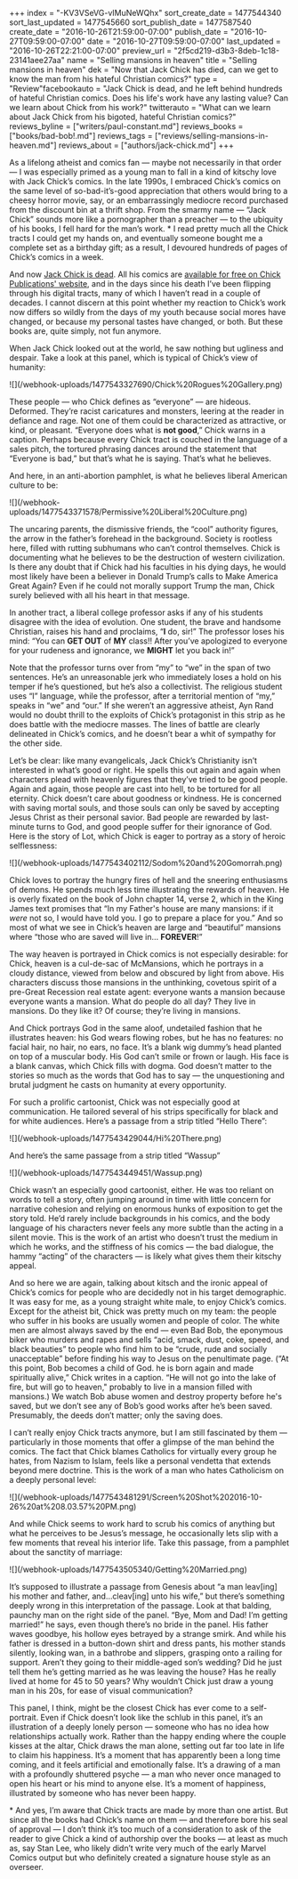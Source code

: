 +++
index = "-KV3VSeVG-vIMuNeWQhx"
sort_create_date = 1477544340
sort_last_updated = 1477545660
sort_publish_date = 1477587540
create_date = "2016-10-26T21:59:00-07:00"
publish_date = "2016-10-27T09:59:00-07:00"
date = "2016-10-27T09:59:00-07:00"
last_updated = "2016-10-26T22:21:00-07:00"
preview_url = "2f5cd219-d3b3-8deb-1c18-23141aee27aa"
name = "Selling mansions in heaven"
title = "Selling mansions in heaven"
dek = "Now that Jack Chick has died, can we get to know the man from his hateful Christian comics?"
type = "Review"facebookauto = "Jack Chick is dead, and he left behind hundreds of hateful Christian comics. Does his life's work have any lasting value? Can we learn about Chick from his work?"
twitterauto = "What can we learn about Jack Chick from his bigoted, hateful Christian comics?"
reviews_byline = ["writers/paul-constant.md"]
reviews_books = ["books/bad-bob!.md"]
reviews_tags = ["reviews/selling-mansions-in-heaven.md"]
reviews_about = ["authors/jack-chick.md"]
+++

As a lifelong atheist and comics fan — maybe not necessarily in that order — I was especially primed as a young man to fall in a kind of kitschy love with Jack Chick’s comics. In the late 1990s, I embraced Chick’s comics on the same level of so-bad-it’s-good appreciation that others would bring to a cheesy horror movie, say, or an embarrassingly mediocre record purchased from the discount bin at a thrift shop. From the smarmy name — “Jack Chick” sounds more like a pornographer than a preacher — to the ubiquity of his books, I fell hard for the man’s work. * I read pretty much all the Chick tracts I could get my hands on, and eventually someone bought me a complete set as a birthday gift; as a result,  I devoured hundreds of pages of Chick’s comics in a week.

And now [Jack Chick is dead]( http://www.seattlereviewofbooks.com/notes/2016/10/24/jack-chick-1924-2016/). All his comics are [available for free on Chick Publications' website]( http://www.chick.com/catalog/tractlist.asp), and in the days since his death I’ve been flipping through his digital tracts, many of which I haven’t read in a couple of decades. I cannot discern at this point whether my reaction to Chick’s work now differs so wildly from the days of my youth because social mores have changed, or because my personal tastes have changed, or both. But these books are, quite simply, not fun anymore.

When Jack Chick looked out at the world, he saw nothing but ugliness and despair. Take a look at this panel, which is typical of Chick’s view of humanity:

<p class="image">![](/webhook-uploads/1477543327690/Chick%20Rogues%20Gallery.png)</p>

These people — who Chick defines as “everyone” — are hideous. Deformed. They’re racist caricatures and monsters, leering at the reader in defiance and rage. Not one of them could be characterized as attractive, or kind, or pleasant. “Everyone does what is **not good**,” Chick warns in a caption. Perhaps because every Chick tract is couched in the language of a sales pitch, the tortured phrasing dances around the statement that “Everyone is bad,” but that’s what he is saying. That’s what he believes.

And here, in an anti-abortion pamphlet, is what he believes liberal American culture to be:

<p class="image">![](/webhook-uploads/1477543371578/Permissive%20Liberal%20Culture.png)</p>

The uncaring parents, the dismissive friends, the “cool” authority figures, the arrow in the father’s forehead in the background. Society is rootless here, filled with rutting subhumans who can’t control themselves. Chick is documenting what he believes to be the destruction of western civilization. Is there any doubt that if Chick had his faculties in his dying days, he would most likely have been a believer in Donald Trump’s calls to Make America Great Again? Even if he could not morally support Trump the man, Chick surely believed with all his heart in that message.

In another tract, a liberal college professor asks if any of his students disagree with the idea of evolution. One student, the brave and handsome Christian, raises his hand and proclaims, “**I** do, sir!” The professor loses his mind: “You can **GET OUT** of **MY** class!! After you’ve apologized to everyone for your rudeness and ignorance, we **MIGHT** let you back in!” 

Note that the professor turns over from “my” to “we” in the span of two sentences. He’s an unreasonable jerk who immediately loses a hold on his temper if he’s questioned, but he’s also a collectivist. The religious student uses “I” language, while the professor, after a territorial mention of “my,” speaks in “we” and “our.” If she weren’t an aggressive atheist, Ayn Rand would no doubt thrill to the exploits of Chick’s protagonist in this strip as he does battle with the mediocre masses. The lines of battle are clearly delineated in Chick’s comics, and he doesn’t bear a whit of sympathy for the other side.

Let’s be clear: like many evangelicals, Jack Chick’s Christianity isn’t interested in what’s good or right. He spells this out again and again when characters plead with heavenly figures that they’ve tried to be good people. Again and again, those people are cast into hell, to be tortured for all eternity. Chick doesn’t care about goodness or kindness. He is concerned with saving mortal souls, and those souls can only be saved by accepting Jesus Christ as their personal savior. Bad people are rewarded by last-minute turns to God, and good people suffer for their ignorance of God. Here is the story of Lot, which Chick is eager to portray as a story of heroic selflessness:

<p class="image">![](/webhook-uploads/1477543402112/Sodom%20and%20Gomorrah.png)</p>

Chick loves to portray the hungry fires of hell and the sneering enthusiasms of demons. He spends much less time illustrating the rewards of heaven. He is overly fixated on the book of John chapter 14, verse 2, which in the King James text promises that “In my Father's house are many mansions: if it *were* not so, I would have told you. I go to prepare a place for you.” And so most of what we see in Chick’s heaven are large and “beautiful” mansions where “those who are saved will live in… **FOREVER**!” 

The way heaven is portrayed in Chick comics is not especially desirable: for Chick, heaven is a cul-de-sac of McMansions, which he portrays in a cloudy distance, viewed from below and obscured by light from above. His characters discuss those mansions in the unthinking, covetous spirit of a pre-Great Recession real estate agent: everyone wants a mansion because everyone wants a mansion. What do people do all day? They live in mansions. Do they like it? Of course; they’re living in mansions.

And Chick portrays God in the same aloof, undetailed fashion that he illustrates heaven: his God wears flowing robes, but he has no features: no facial hair, no hair, no ears, no face. It’s a blank wig dummy’s head planted on top of a muscular body. His God can’t smile or frown or laugh. His face is a blank canvas, which Chick fills with dogma. God doesn’t matter to the stories so much as the words that God has to say — the unquestioning and brutal judgment he casts on humanity at every opportunity.

For such a prolific cartoonist, Chick was not especially good at communication. He tailored several of his strips specifically for black and for white audiences. Here’s a passage from a strip titled “Hello There”:

<p class="image">![](/webhook-uploads/1477543429044/Hi%20There.png)</p>

And here’s the same passage from a strip titled “Wassup”

<p class="image">![](/webhook-uploads/1477543449451/Wassup.png)</p>

Chick wasn’t an especially good cartoonist, either. He was too reliant on words to tell a story, often jumping around in time with little concern for narrative cohesion and relying on enormous hunks of exposition to get the story told. He’d rarely include backgrounds in his comics, and the body language of his characters never feels any more subtle than the acting in a silent movie. This is the work of an artist who doesn’t trust the medium in which he works, and the stiffness of his comics — the bad dialogue, the hammy “acting” of the characters — is likely what gives them their kitschy appeal.

And so here we are again, talking about kitsch and the ironic appeal of Chick’s comics for people who are decidedly not in his target demographic. It was easy for me, as a young straight white male, to enjoy Chick’s comics. Except for the atheist bit, Chick was pretty much on my team: the people who suffer in his books are usually women and people of color. The white men are almost always saved by the end — even Bad Bob, the eponymous biker who murders and rapes and sells “acid, smack, dust, coke, speed, and black beauties” to people who find him to be “crude, rude and socially unacceptable” before finding his way to Jesus on the penultimate page. (“At this point, Bob becomes a child of God. he is born again and made spiritually alive,” Chick writes in a caption. “He will not go into the lake of fire, but will go to heaven," probably to live in a mansion filled with mansions.) We watch Bob abuse women and destroy property before he's saved, but we don’t see any of Bob’s good works after he’s been saved. Presumably, the deeds don’t matter; only the saving does.

I can’t really enjoy Chick tracts anymore, but I am still fascinated by them — particularly in those moments that offer a glimpse of the man behind the comics. The fact that Chick blames Catholics for virtually every group he hates, from Nazism to Islam, feels like a personal vendetta that extends beyond mere doctrine. This is the work of a man who hates Catholicism on a deeply personal level:

<p class="image">![](/webhook-uploads/1477543481291/Screen%20Shot%202016-10-26%20at%208.03.57%20PM.png)</p>

And while Chick seems to work hard to scrub his comics of anything but what he perceives to be Jesus’s message, he occasionally lets slip with a few moments that reveal his interior life. Take this passage, from a pamphlet about the sanctity of marriage:

<p class="image">![](/webhook-uploads/1477543505340/Getting%20Married.png)</p>

It’s supposed to illustrate a passage from Genesis about “a man leav[ing] his mother and father, and…cleav[ing] unto his wife,” but there’s something deeply wrong in this interpretation of the passage. Look at that balding, paunchy man on the right side of the panel. “Bye, Mom and Dad! I’m getting married!” he says, even though there’s no bride in the panel. His father waves goodbye, his hollow eyes betrayed by a strange smirk. And while his father is dressed in a button-down shirt and dress pants, his mother stands silently, looking wan, in a bathrobe and slippers, grasping onto a railing for support. Aren’t they going to their middle-aged son’s wedding? Did he just tell them he’s getting married as he was leaving the house? Has he really lived at home for 45 to 50 years? Why wouldn’t Chick just draw a young man in his 20s, for ease of visual communication?

This panel, I think, might be the closest Chick has ever come to a self-portrait. Even if Chick doesn’t look like the schlub in this panel, it’s an illustration of a deeply lonely person — someone who has no idea how relationships actually work. Rather than the happy ending where the couple kisses at the altar, Chick draws the man alone, setting out far too late in life to claim his happiness. It’s a moment that has apparently been a long time coming, and it feels artificial and emotionally false. It’s a drawing of a man with a profoundly shuttered psyche — a man who never once managed to open his heart or his mind to anyone else. It’s a moment of happiness, illustrated by someone who has never been happy.

<p class="footer"> * And yes, I’m aware that Chick tracts are made by more than one artist. But since all the books had Chick’s name on them — and therefore bore his seal of approval — I don’t think it’s too much of a consideration to ask of the reader to give Chick a kind of authorship over the books — at least as much as, say Stan Lee, who likely didn’t write very much of the early Marvel Comics output but who definitely created a signature house style as an overseer.</p>
